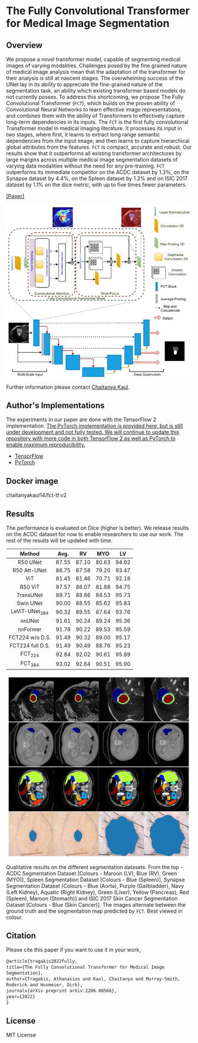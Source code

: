 # The Fully Convolutional Transformer for Medical Image Segmentation

## Overview
We propose a novel transformer model, capable of segmenting medical images of varying modalities. Challenges posed by the fine grained nature of medical image analysis mean that the adaptation of the transformer for their analysis is still at nascent stages. The overwhelming success of the UNet lay in its ability to appreciate the fine-grained nature of the segmentation task, an ability which existing transformer based models do not currently posses. To address this shortcoming, we propose The Fully Convolutional Transformer (`FCT`), which builds on the proven ability of Convolutional Neural Networks to learn effective image representations, and combines them with the ability of Transformers to effectively capture long-term dependencies in its inputs. The `FCT` is the first fully convolutional Transformer model in medical imaging literature. It processes its input in two stages, where first, it learns to extract long range semantic dependencies from the input image, and then learns to capture hierarchical global attributes from the features. `FCT` is compact, accurate and robust. Our results show that it outperforms all existing transformer architectures by large margins across multiple medical image segmentation datasets of varying data modalities without the need for any pre-training. `FCT` outperforms its immediate competitor on the ACDC dataset by 1.3%, on the Synapse dataset by 4.4%, on the Spleen dataset by 1.2% and on ISIC 2017 dataset by 1.1% on the dice metric, with up to five times fewer parameters.

[[Paper]](https://arxiv.org/abs/2206.00566)

<img src='./images/structure.png' width=800>

Further information please contact [Chaitanya Kaul](https://chaitanya-kaul.github.io/).

## Author's Implementations

The experiments in our paper are done with the TensorFlow 2 implementation. <ins>The PyTorch implementation is provided here, but is still under development and not fully tested. We will continue to update this repository with more code in both TensorFlow 2 as well as PyTorch to enable maximum reproducibility.</ins>

* [TensorFlow](./TensorFlow)
* [PyTorch](./PyTorch)

## Docker image
chaitanyakaul14/fct-tf:v2

## Results
The performance is evaluated on Dice (higher is better). We release results on the ACDC dataset for now to enable researchers to use our work. The rest of the results will be updated with time.

| Method          		|  Avg. |  RV   |  MYO  |  LV   |
| :---------------------------: | :---: | :---: | :---: | :---: |
| R50 UNet        		| 87.55	| 87.10 | 80.63 | 94.92 |
| R50 Att-UNet    		| 86.75	| 87.58 | 79.20 | 93.47 |
| ViT    			| 81.45	| 81.46 | 70.71 | 92.18 |
| R50 ViT    			| 87.57 | 86.07 | 81.88 | 94.75 |
| TransUNet    			| 89.71 | 88.86 | 84.53 | 95.73 |
| Swin UNet    			| 90.00 | 88.55 | 85.62 | 95.83 |
| LeViT-UNet<sub>384</sub>	| 90.32 | 89.55 | 87.64 | 93.76 |
| nnUNet    			| 91.61 | 90.24 | 89.24 | 95.36 |
| nnFormer    			| 91.78 | 90.22 | 89.53 | 95.59 |
| FCT224 w/o D.S.    		| 91.49 | 90.32 | 89.00 | 95.17 |
| FCT224 full D.S.    		| 91.49 | 90.49 | 88.76 | 95.23 |
| FCT<sub>224</sub>    		| 92.84 | 92.02 | 90.61 | 95.89 |
| FCT<sub>384</sub>     	| 93.02 | 92.64 | 90.51 | 95.90 |

<img src='./images/results.png' width=600>

Qualitative results on the different segmentation datasets. From the top - ACDC Segmentation Dataset [Colours - Maroon (LV), Blue (RV), Green (MYO)], Spleen Segmentation Dataset [Colours - Blue (Spleen)], Synapse Segmentation Dataset [Colours - Blue (Aorta), Purple (Gallbladder), Navy (Left Kidney), Aquatic (Right Kidney), Green (Liver), Yellow (Pancreas), Red (Spleen), Maroon (Stomach)] and ISIC 2017 Skin Cancer Segmentation Dataset [Colours - Blue (Skin Cancer)]. The images alternate between the ground truth and the segmentation map predicted by `FCT`. Best viewed in colour.

## Citation
Please cite this paper if you want to use it in your work,

	@article{tragakis2022fully,
	title={The Fully Convolutional Transformer for Medical Image Segmentation},
	author={Tragakis, Athanasios and Kaul, Chaitanya and Murray-Smith, Roderick and Husmeier, Dirk},
	journal={arXiv preprint arXiv:2206.00566},
	year={2022}
	}

## License
MIT License
